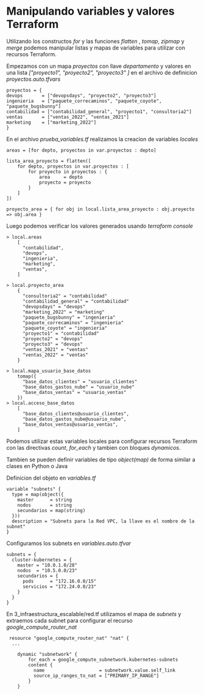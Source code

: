# Manipulando variables y valores Terraform 

Utilizando los constructos *for* y las funciones *flatten* , *tomap*, *zipmap* y *merge* podemos manipular listas y 
mapas de variables para utilizar con recursos Terraform.

Empezamos con un mapa *proyectos* con llave *departamento* y valores en una lista *["proyecto1", "proyecto2", 
"proyecto3" ]* en el archivo de definicion *proyectos.auto.tfvars*

    proyectos = {
    devops       = ["devopsdays", "proyecto2", "proyecto3"]
    ingenieria   = ["paquete_correcaminos", "paquete_coyote", "paquete_bugsbunny"]
    contabilidad = ["contabilidad_general", "proyecto1", "consultoria2"]
    ventas       = ["ventas_2022", "ventas_2021"]
    marketing    = ["marketing_2022"]
    }

En el archivo *prueba_variables.tf* realizamos la creacion de variables *locales*

    areas = [for depto, proyectos in var.proyectos : depto]
   
    lista_area_proyecto = flatten([
        for depto, proyectos in var.proyectos : [
            for proyecto in proyectos : {
                area     = depto
                proyecto = proyecto
            }
        ]
    ])

    proyecto_area = { for obj in local.lista_area_proyecto : obj.proyecto => obj.area }

    
Luego podemos verificar los valores generados usando *terraform console*

    > local.areas
        [
          "contabilidad",
          "devops",
          "ingenieria",
          "marketing",
          "ventas",
        ]
    
    > local.proyecto_area
        {
          "consultoria2" = "contabilidad"
          "contabilidad_general" = "contabilidad"
          "devopsdays" = "devops"
          "marketing_2022" = "marketing"
          "paquete_bugsbunny" = "ingenieria"
          "paquete_correcaminos" = "ingenieria"
          "paquete_coyote" = "ingenieria"
          "proyecto1" = "contabilidad"
          "proyecto2" = "devops"
          "proyecto3" = "devops"
          "ventas_2021" = "ventas"
          "ventas_2022" = "ventas"
        }

    > local.mapa_usuario_base_datos
        tomap({
          "base_datos_clientes" = "usuario_clientes"
          "base_datos_gastos_nube" = "usuario_nube"
          "base_datos_ventas" = "usuario_ventas"
        })
    > local.acceso_base_datos
        [
          "base_datos_clientes@usuario_clientes",
          "base_datos_gastos_nube@usuario_nube",
          "base_datos_ventas@usuario_ventas",
        ]

Podemos utilizar estas variables locales para configurar recursos Terraform con las directivas *count*, *for_each* y 
tambien con bloques *dynamicos*.  

Tambien se pueden definir variables de tipo *object(map)* de forma similar a clases en Python o Java

Definicion del objeto en  *variables.tf*

    variable "subnets" {
      type = map(object({
        master      = string
        nodos       = string
        secundarios = map(string)
      }))
      description = "Subnets para la Red VPC, la llave es el nombre de la subnet"
    }

Configuramos los subnets en *variables.auto.tfvar*

    subnets = {
      cluster-kubernetes = {
        master = "10.0.1.0/28"
        nodos  = "10.5.0.0/23"
        secundarios = {
          pods      = "172.16.0.0/15"
          servicios = "172.24.0.0/23"
        }
      }
    }


En 3_infraestructura_escalable/red.tf utilizamos el mapa de *subnets* y extraemos cada subnet para 
configurar el recurso *google_compute_router_nat*

     resource "google_compute_router_nat" "nat" {
      ...
      
        dynamic "subnetwork" {
            for_each = google_compute_subnetwork.kubernetes-subnets
            content {
              name                    = subnetwork.value.self_link
              source_ip_ranges_to_nat = ["PRIMARY_IP_RANGE"]
            }
        }

